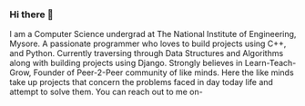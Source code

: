 ### Hi there 👋

<!--
**AbhishMB/AbhishMB** is a ✨ _special_ ✨ repository because its `README.md` (this file) appears on your GitHub profile.

Here are some ideas to get you started:

- 🔭 I’m currently working on ...
- 🌱 I’m currently learning ...
- 👯 I’m looking to collaborate on ...
- 🤔 I’m looking for help with ...
- 💬 Ask me about ...
- 📫 How to reach me: ...
- 😄 Pronouns: ...
- ⚡ Fun fact: ...
-->
I am a Computer Science undergrad at The National Institute of Engineering, Mysore.
A passionate programmer who loves to build projects using C++, and Python.
Currently traversing through Data Structures and Algorithms along with building projects using Django.
Strongly believes in Learn-Teach-Grow, Founder of Peer-2-Peer community of like minds. Here the like minds take up projects that concern the problems faced in day today life and attempt to solve them.
You can reach out to me on-


